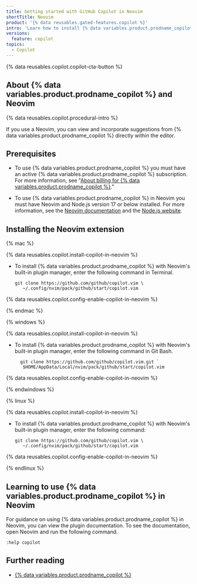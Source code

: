 ```yaml
---
title: Getting started with GitHub Copilot in Neovim
shortTitle: Neovim
product: '{% data reusables.gated-features.copilot %}'
intro: 'Learn how to install {% data variables.product.prodname_copilot %} in Neovim, and start seeing suggestions as you write comments and code.'
versions:
  feature: copilot
topics:
  - Copilot
---
```


{% data reusables.copilot.copilot-cta-button %}

## About {% data variables.product.prodname_copilot %} and Neovim

{% data reusables.copilot.procedural-intro %}

If you use a Neovim, you can view and incorporate suggestions from {% data variables.product.prodname_copilot %} directly within the editor.

## Prerequisites

- To use {% data variables.product.prodname_copilot %} you must have an active {% data variables.product.prodname_copilot %} subscription. For more information, see "[About billing for {% data variables.product.prodname_copilot %}](/billing/managing-billing-for-github-copilot/about-billing-for-github-copilot)."

- To use {% data variables.product.prodname_copilot %} in Neovim you must have Neovim and Node.js version 17 or below installed. For more information, see the [Neovim documentation](https://neovim.io/doc/) and the [Node.js website](https://nodejs.org/en/).

## Installing the Neovim extension

{% mac %}

{% data reusables.copilot.install-copilot-in-neovim %}
   - To install {% data variables.product.prodname_copilot %} with Neovim's built-in plugin manager, enter the following command in Terminal.

         git clone https://github.com/github/copilot.vim \
            ~/.config/nvim/pack/github/start/copilot.vim

{% data reusables.copilot.config-enable-copilot-in-neovim %}

{% endmac %}


{% windows %}

{% data reusables.copilot.install-copilot-in-neovim %}
   - To install {% data variables.product.prodname_copilot %} with Neovim's built-in plugin manager, enter the following command in Git Bash.

           git clone https://github.com/github/copilot.vim.git `
            $HOME/AppData/Local/nvim/pack/github/start/copilot.vim

{% data reusables.copilot.config-enable-copilot-in-neovim %}

{% endwindows %}


{% linux %}

{% data reusables.copilot.install-copilot-in-neovim %}
   - To install {% data variables.product.prodname_copilot %} with Neovim's built-in plugin manager, enter the following command:

         git clone https://github.com/github/copilot.vim \
            ~/.config/nvim/pack/github/start/copilot.vim

{% data reusables.copilot.config-enable-copilot-in-neovim %}

{% endlinux %}

## Learning to use {% data variables.product.prodname_copilot %} in Neovim

For guidance on using {% data variables.product.prodname_copilot %} in Neovim, you can view the plugin documentation. To see the documentation, open Neovim and run the following command.

  ```
  :help copilot
  ```

## Further reading

- [{% data variables.product.prodname_copilot %}](https://copilot.github.com/)
